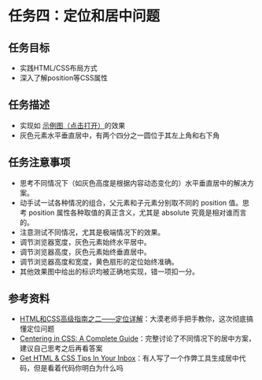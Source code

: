# 任务四：定位和居中问题
## 任务目标

  * 实践HTML/CSS布局方式
  * 深入了解position等CSS属性

## 任务描述

  * 实现如 [示例图（点击打开）](http://7xrp04.com1.z0.glb.clouddn.com/task_1_4_1.png)的效果
  * 灰色元素水平垂直居中，有两个四分之一圆位于其左上角和右下角

## 任务注意事项

  * 思考不同情况下（如灰色高度是根据内容动态变化的）水平垂直居中的解决方案。
  * 动手试一试各种情况的组合，父元素和子元素分别取不同的 position 值。思考 position 属性各种取值的真正含义，尤其是 absolute 究竟是相对谁而言的。
  * 注意测试不同情况，尤其是极端情况下的效果。
  * 调节浏览器宽度，灰色元素始终水平居中。
  * 调节浏览器高度，灰色元素始终垂直居中。
  * 调节浏览器高度和宽度，黄色扇形的定位始终准确。
  * 其他效果图中给出的标识均被正确地实现，错一项扣一分。


## 参考资料

  * [HTML和CSS高级指南之二——定位详解](http://www.w3cplus.com/css/advanced-html-css-lesson2-detailed-css-positioning.html)：大漠老师手把手教你，这次彻底搞懂定位问题
  * [Centering in CSS: A Complete Guide](https://css-tricks.com/centering-css-complete-guide/)：完整讨论了不同情况下的居中方案，建议自己思考之后再看答案
  * [Get HTML & CSS Tips In Your Inbox](http://howtocenterincss.com/)：有人写了一个作弊工具生成居中代码，但是看着代码你明白为什么吗
